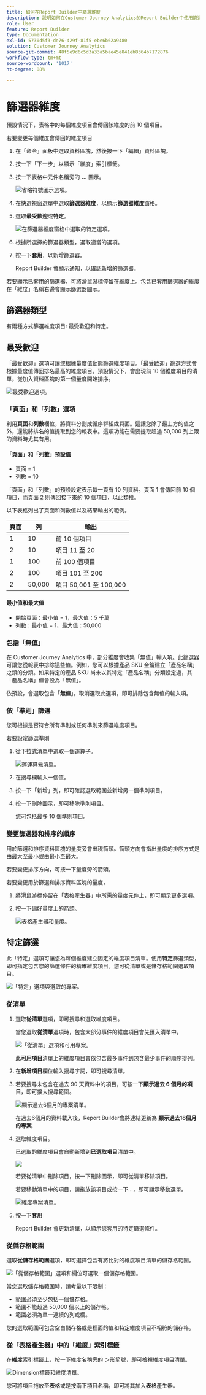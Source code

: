 ```yaml
---
title: 如何在Report Builder中篩選維度
description: 說明如何在Customer Journey Analytics的Report Builder中使用篩選維度
role: User
feature: Report Builder
type: Documentation
exl-id: 5730d5f3-de76-429f-81f5-ebe6b62a9480
solution: Customer Journey Analytics
source-git-commit: 48f5e9d6c5d3a33a5bae45e841eb8364b7172876
workflow-type: tm+mt
source-wordcount: '1017'
ht-degree: 88%

---
```


# 篩選器維度

預設情況下，表格中的每個維度項目會傳回該維度的前 10 個項目。

若要變更每個維度會傳回的維度項目

1. 在「命令」面板中選取資料區塊，然後按一下「編輯」資料區塊。

1. 按一下「下一步」以顯示「維度」索引標籤。

1. 按一下表格中元件名稱旁的 **...** 圖示。

   ![省略符號圖示選項。](./assets/image27.png)

1. 在快選視窗選單中選取&#x200B;**篩選器維度**，以顯示&#x200B;**篩選器維度**&#x200B;窗格。

1. 選取&#x200B;**最受歡迎**&#x200B;或&#x200B;**特定**。

   ![在篩選器維度窗格中選取的特定選項。](./assets/image28.png)

1. 根據所選擇的篩選器類型，選取適當的選項。

1. 按一下&#x200B;**套用**，以新增篩選器。

   Report Builder 會顯示通知，以確認新增的篩選器。

若要顯示已套用的篩選器，可將滑鼠游標停留在維度上。包含已套用篩選器的維度在「維度」名稱右邊會顯示篩選器圖示。

## 篩選器類型

有兩種方式篩選維度項目: 最受歡迎和特定。

## 最受歡迎

「最受歡迎」選項可讓您根據量度值動態篩選維度項目。「最受歡迎」篩選方式會根據量度值傳回排名最高的維度項目。預設情況下，會出現前 10 個維度項目的清單，從加入資料區塊的第一個量度開始排序。

![最受歡迎選項。](./assets/image29.png)


### 「頁面」和「列數」選項

利用&#x200B;**頁面**&#x200B;和&#x200B;**列數**&#x200B;欄位，將資料分割成循序群組或頁面。這讓您除了最上方的值之外，還能將排名的值提取到您的報表中。這項功能在需要提取超過 50,000 列上限的資料時尤其有用。

#### 「頁面」和「列數」預設值

- 頁面 = 1
- 列數 = 10

「頁面」和「列數」的預設設定表示每一頁有 10 列資料。頁面 1 會傳回前 10 個項目，而頁面 2 則傳回接下來的 10 個項目，以此類推。

以下表格列出了頁面和列數值以及結果輸出的範例。

| 頁面 | 列 | 輸出 |
|------|--------|----------------------|
| 1 | 10 | 前 10 個項目 |
| 2 | 10 | 項目 11 至 20 |
| 1 | 100 | 前 100 個項目 |
| 2 | 100 | 項目 101 至 200 |
| 2 | 50,000 | 項目 50,001 至 100,000 |

#### 最小值和最大值

- 開始頁面：最小值 = 1，最大值：5 千萬
- 列數：最小值 = 1，最大值：50,000

### 包括「無值」

在 Customer Journey Analytics 中，部分維度會收集「無值」輸入項。此篩選器可讓您從報表中排除這些值。例如，您可以根據產品 SKU 金鑰建立「產品名稱」之類的分類。如果特定的產品 SKU 尚未以其特定「產品名稱」分類設定過，其「產品名稱」值會設為「無值」。

依預設，會選取包含「**無值**」。取消選取此選項，即可排除包含無值的輸入項。

### 依「準則」篩選

您可根據是否符合所有準則或任何準則來篩選維度項目。

若要設定篩選準則

1. 從下拉式清單中選取一個運算子。

   ![運運算元清單。](./assets/image31.png)

1. 在搜尋欄輸入一個值。

1. 按一下「新增」列，即可確認選取範圍並新增另一個準則項目。

1. 按一下刪除圖示，即可移除準則項目。

   您可包括最多 10 個準則項目。

### 變更篩選器和排序的順序

用於篩選和排序資料區塊的量度旁會出現箭頭。箭頭方向會指出量度的排序方式是由最大至最小或由最小至最大。

若要變更排序方向，可按一下量度旁的箭頭。 

若要變更用於篩選和排序資料區塊的量度，

1. 將滑鼠游標停留在「表格產生器」中所需的量度元件上，即可顯示更多選項。 

2. 按一下偏好量度上的箭頭。 

   ![表格產生器和量度。](./assets/image30.png)


## 特定篩選

此「特定」選項可讓您為每個維度建立固定的維度項目清單。使用&#x200B;**特定**&#x200B;篩選類型，即可指定包含您的篩選條件的精確維度項目。您可從清單或是儲存格範圍選取項目。

![「特定」選項與選取的專案。](./assets/image32.png)

### 從清單

1. 選取&#x200B;**從清單**&#x200B;選項，即可搜尋和選取維度項目。

   當您選取&#x200B;**從清單**&#x200B;選項時，包含大部分事件的維度項目會先匯入清單中。

   ![「從清單」選項和可用專案。](./assets/image33.png)

   此&#x200B;**可用項目**&#x200B;清單上的維度項目會依包含最多事件到包含最少事件的順序排列。

1. 在&#x200B;**新增項目**&#x200B;欄位輸入搜尋字詞，即可搜尋清單。

1. 若要搜尋未包含在過去 90 天資料中的項目，可按一下&#x200B;**顯示過去 6 個月的項目**，即可擴大搜尋範圍。

   ![顯示過去6個月的專案清單。](./assets/image34.png)

   在過去6個月的資料載入後，Report Builder會將連結更新為 **顯示過去18個月的專案**.

1. 選取維度項目。

   已選取的維度項目會自動新增到&#x200B;**已選取項目**&#x200B;清單中。

   ![](./assets/image35.png)

   若要從清單中刪除項目，按一下刪除圖示，即可從清單移除項目。

   若要移動清單中的項目，請拖放該項目或按一下...，即可顯示移動選單。

   ![維度專案清單。](./assets/image36.png)

1. 按一下&#x200B;**套用**

   Report Builder 會更新清單，以顯示您套用的特定篩選條件。

### 從儲存格範圍

選取&#x200B;**從儲存格範圍**&#x200B;選項，即可選擇包含有將比對的維度項目清單的儲存格範圍。

![「從儲存格範圍」選項和欄位可選取一個儲存格範圍。](./assets/image37.png)

當您選取儲存格範圍時，請考量以下限制：

- 範圍必須至少包括一個儲存格。
- 範圍不能超過 50,000 個以上的儲存格。
- 範圍必須為單一連續的列或欄。

您的選取範圍可包含空白儲存格或是裡面的值和特定維度項目不相符的儲存格。

### 從「表格產生器」中的「維度」索引標籤

在&#x200B;**維度**&#x200B;索引標籤上，按一下維度名稱旁的 ＞形箭號，即可檢視維度項目清單。

![Dimension標籤和維度清單。](./assets/dimensions_chevron.png)

您可將項目拖放至&#x200B;**表格**&#x200B;或是按兩下項目名稱，即可將其加入&#x200B;**表格**&#x200B;產生器。
